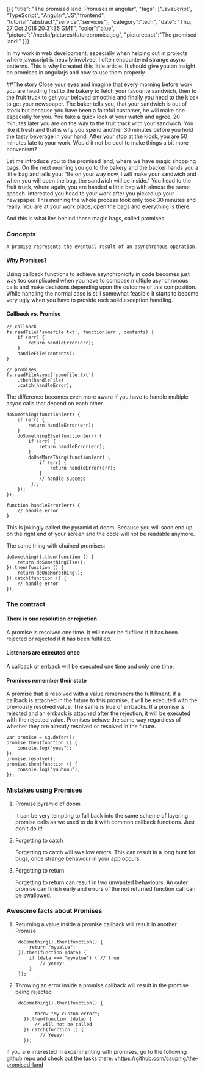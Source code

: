 {{{
  "title": "The promised land: Promises in angular",
  "tags": ["JavaScript", "TypeScript", "Angular","JS","frontend", "tutorial","abstract","service","services"],
  "category":"tech",
  "date": "Thu, 27 Oct 2016 20:31:35 GMT",
  "color":"blue",
  "picture":"/media/pictures/futurepromise.jpg",
  "picturecapt":"The promised land!"
}}}

In my work in web development, especially when helping out in projects where javascript is heavily involved, I often encountered strange async patterns. This is why I created
this little article. It should give you an insight on promises in angularjs and how to use them properly.
<!--more-->
##The story
Close your eyes and imagine that every morning before work you are heading first to the bakery to fetch your favourite sandwich, then to the fruit truck to get your beloved smoothie
and finally you head to the kiosk to get your newspaper. The baker tells you, that your sandwich is out of stock but because you have been a faithful customer, he will make one
especially for you. You take a quick look at your watch and agree. 20 minutes later you are on the way to the fruit truck with your sandwich. You like it fresh and that is why you spend
another 30 minutes before you hold the tasty beverage in your hand. After your stop at the kiosk, you are 50 minutes late to your work. Would it not be cool to make things a bit
more convenient?

Let me introduce you to the promised land, where we have magic shopping bags. On the next morning you go to the bakery and the backer hands you a little bag and tells you: "Be on your way now,
I will make your sandwich and when you will open the bag, the sandwich will be inside." You head to the fruit truck, where again, you are handed a little bag with almost the same speech.
Interested you head to your work after you picked up your newspaper. This morning the whole process took only took 30 minutes and really: You are at your work place, open the bags and everything
is there.

And this is what lies behind those magic bags, called promises:

### Concepts

    A promise represents the eventual result of an asynchronous operation.
    
#### Why Promises?
Using callback functions to achieve asynchronicity in code becomes just way too complicated when you have to compose multiple asynchronous calls and make decisions depending upon the outcome of this composition. While handling the normal case is still somewhat feasible it starts to become very ugly when you have to provide rock solid exception handling.

#### Callback vs. Promise

    // callback
    fs.readFile('somefile.txt', function(err , contents) {
        if (err) {
            return handleError(err);
        }
        handleFile(contents);
    }
    
    // promises
    fs.readFileAsync('somefile.txt')
        .then(handleFile)
        .catch(handleError);
        
The difference becomes even more aware if you have to handle multiple async calls that depend on each other.
        
    doSomething(function(err) {
        if (err) {
            return handleError(err);
        }
        doSomethingElse(function(err) {
            if (err) {
                return handleError(err);
            }
            doOneMoreThing(function(err) {
                if (err) {
                    return handleError(err);
                }
                // handle success
             });
        });
    });
        
    function handleError(err) {
        // handle error
    }
    
This is jokingly called the pyramid of doom. Because you will soon end up on the right end of your screen
and the code will not be readable anymore. 

The same thing with chained promises:
    
    doSomething().then(function () {
        return doSomethingElse();
    }).then(function () {
        return doOneMoreThing();
    }).catch(function () {
        // handle error
    });

### The contract

#### There is one resolution or rejection
A promise is resolved one time. It will never be fulfilled if it has been rejected or rejected if it has been fulfilled.

#### Listeners are executed once
A callback or errback will be executed one time and only one time.

#### Promises remember their state
A promise that is resolved with a value remembers the fulfillment. If a callback is attached in the future to this promise, it will be executed with the previously resolved value. The same is true of errbacks. If a promise is rejected and an errback is attached after the rejection, it will be executed with the rejected value. Promises behave the same way regardless of whether they are already resolved or resolved in the future.
    
    var promise = $q.defer();
    promise.then(function () {
        console.log("yeey");
    });
    promise.resolve();
    promise.then(function () {
        console.log("yuuhuuu");
    });

### Mistakes using Promises

1. Promise pyramid of doom

    It can be very tempting to fall back into the same scheme of layering promise calls as we used to do it with common callback
    functions. Just don't do it!
2. Forgetting to catch

    Forgetting to catch will swallow errors. This can result in a long hunt for bugs, once strange behaviour in your app occurs.
3. Forgetting to return

    Forgetting to return can result in two unwanted behaviours. An outer promise can finish early and errors of the not returned function
    call can be swallowed.
    
### Awesome facts about Promises
1. Returning a value inside a promise callback will result in another Promise
    
        doSomething().then(function() {
            return "myvalue";
        }).then(function (data) {
            if (data === "myvalue") { // true
                // yeeey!
            }
        });
        
2. Throwing an error inside a promise callback will result in the promise being rejected      
        
        doSomething().then(function() {
               
              throw "My custom error";
          }).then(function (data) {
              // will not be called
          }).catch(function () {
                // Yeeey!
          });


If you are interested in experimenting with promises, go to the following github repo and check out the tasks there: [vhttps://github.com/csupnig/the-promised-land](https://github.com/csupnig/the-promised-land)

